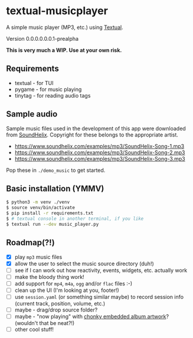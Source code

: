 # textual-musicplayer

A simple music player (MP3, etc.) using [Textual](https://textual.textualize.io/).

Version 0.0.0.0.0.0.1-prealpha

**This is very much a WIP. Use at your own risk.**

## Requirements

- textual - for TUI
- pygame - for music playing
- tinytag - for reading audio tags

## Sample audio

Sample music files used in the development of this app were downloaded from [SoundHelix](https://www.soundhelix.com/).  Copyright for these belongs to the appropriate artist.

- https://www.soundhelix.com/examples/mp3/SoundHelix-Song-1.mp3
- https://www.soundhelix.com/examples/mp3/SoundHelix-Song-2.mp3
- https://www.soundhelix.com/examples/mp3/SoundHelix-Song-3.mp3

Pop these in `./demo_music` to get started.

## Basic installation (YMMV)

```bash
$ python3 -m venv ./venv
$ source venv/bin/activate
$ pip install -r requirements.txt
$ # textual console in another terminal, if you like
$ textual run --dev music_player.py
```

## Roadmap(?!)

- [x] play `mp3` music files
- [x] allow the user to select the music source directory (duh!)
- [ ] see if I can work out how reactivity, events, widgets, etc. actually work
- [ ] make the bloody thing work!
- [ ] add support for `mp4`, `m4a`, `ogg` and/or `flac` files :-)
- [ ] clean up the UI (I'm looking at you, footer!)
- [ ] use `session.yaml` (or something similar maybe) to record session info (current track, position, volume, etc.)
- [ ] maybe - drag/drop source folder?
- [ ] maybe - "now playing" with [chonky embedded album artwork](https://github.com/darrenburns/rich-pixels)? (wouldn't that be neat?!)
- [ ] other cool stuff!
